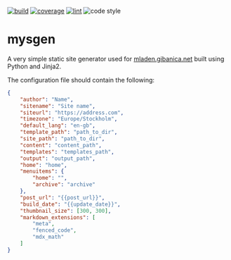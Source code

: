 [![build](https://github.com/mgcth/mysgen/actions/workflows/github-actions-build.yml/badge.svg?branch=master)](https://github.com/mgcth/mysgen/actions/workflows/github-actions-build.yml)
[![coverage](https://img.shields.io/endpoint?url=https://gist.githubusercontent.com/mgcth/1f1ac0953268b4e5819aeb3755e55cf1/raw/mysgen-badge.json)](https://github.com/mgcth/mysgen/actions/workflows/github-actions-build.yml)
[![lint](https://github.com/mgcth/mysgen/actions/workflows/github-actions-lint.yml/badge.svg?branch=master)](https://github.com/mgcth/mysgen/actions/workflows/github-actions-lint.yml)
![code style](https://img.shields.io/badge/code%20style-black-black)

# mysgen

A very simple static site generator used for [mladen.gibanica.net](https://mladen.gibanica.net) built using Python and Jinja2.

The configuration file should contain the following:
```json
{
    "author": "Name",
    "sitename": "Site name",
    "siteurl": "https://address.com",
    "timezone": "Europe/Stockholm",
    "default_lang": "en-gb",
    "template_path": "path_to_dir",
    "site_path": "path_to_dir",
    "content": "content_path",
    "templates": "templates_path",
    "output": "output_path",
    "home": "home",
    "menuitems": {
        "home": "",
        "archive": "archive"
    },
    "post_url": "{{post_url}}",
    "build_date": "{{update_date}}",
    "thumbnail_size": [300, 300],
    "markdown_extensions": [
        "meta",
        "fenced_code",
        "mdx_math"
    ]
}
```
